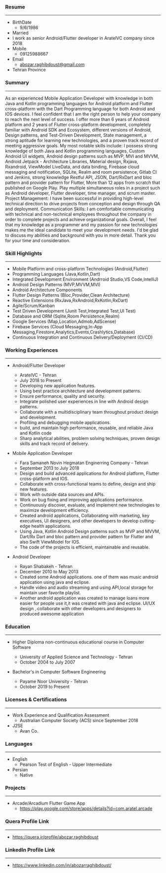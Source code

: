 ### Resume

---

+ BirthDate
  - 9/6/1986
+ Married
+ I work as senior Android/Flutter developer in AratelVC company since 2018
+ Mobile
  - 09125988667
+ Email
  - abozar.raghibdoust@gmail.com
+ Tehran Province  

### Summary

---

As an experienced Mobile Application Developer with knowledge in both Java and Kotlin programming languages for Android platform and Flutter cross-platform with the Dart Programming language for both Android and IOS devices. I feel confident that I am the right person to help your company to reach the next level of success.
I offer more than 6 years of Android platform and 2 years of Flutter cross-platform development, completely familiar with Android SDK and Ecosystem, different versions of Android, Design patterns, and Test-Driven Development, State management, a strong aptitude for learning new technologies, and a proven track record of meeting aggressive goals. My most notable skills include:
I possess strong knowledge of both Java and Kotlin programming languages, Custom Android UI widgets, Android design patterns such as MVP, MVI and MVVM, Android Jetpack - Architecture Libraries, Material design, Rxjava, Rxandroid, ViewModel LiveData, and data binding, Firebase cloud messaging and notification, SQLite, Realm and room persistence, Gitlab CI and Jenkins, strong knowledge Restful API, JSON, Dart/RxDart and bloc pattern and provider pattern for Flutter, More than 12 apps from scratch that published on Google Play.
Play multiple simultaneous roles in a project such as Android developer, Flutter developer, time manager, and scrum master.
Project Management: I have been successful in providing high-level technical direction to drive projects from conception and design through QA and deployment.
Communication Skills: I am comfortable communicating with technical and non-technical employees throughout the company in order to complete projects and achieve organizational goals.
Overall, I feel that my knowledge as a programmer and my passion for new technologies makes me the ideal candidate to meet your development needs. I'd be glad to discuss my abilities and background with you in more detail. Thank you for your time and consideration. 

### Skill Highlights

---

+ Mobile Platform and cross-platform Technologies (Android,Flutter)
+ Programming Languages (Java,Kotlin,Dart)
+ Integrated Development Environment (Andrroid Studio,VS Code,IntelliJ)
+ Android Design Patterns (MVP,MVVM,MVI)
+ Android Architecture Components 
+ Flutter Design Patterns (Bloc,Provider,Clean Architecture)
+ Reactive Extensions (RxJava,RxAndroid,RxKotlin,RxDart)
+ Agile/Scrum/Kanban
+ Test Driven Development (Junit Test,Integrated Test,UI Test)
+ Database and ORM (Sqlite,Room Persistence,Realm)
+ Google Services (Map,Location,Admob,AdScense)
+ Firebase Services (Cloud Messaging,In-App Messaging,Firestore,Analytics,Events,Crashlytics,Database)
+ Continuous Integration and Continuous Delivery/Deployment (CI/CD)

### Working Experiences

---

+ Android/Flutter Developer 
  - AratelVC - Tehran
  - July 2018 to Present
  - Developing new application features.
  - Using best practice architecture and development patterns.
  - Ensure performance, quality and security.
  - Integrate polished user experiences in line with Android design patterns.
  - Collaborate with a multidisciplinary team throughout product design and development.
  - Profiling and debugging mobile applications.
  - build, and maintain high performance, reusable, and reliable Java and Kotlin code
  - Sharp analytical abilities, problem solving techniques, proven design skills and track record of delivery.
  
+ Mobile Application Developer
  - Fara Samaneh Novin Hegmatan Enginerring Company - Tehran
  - September 2013 to July 2018
  - Design and build advanced applications for Android platform, Flutter cross-platform and IOS. 
  - Collaborate with cross-functional teams to define, design and ship new features.
  - Work with outside data sources and APIs. 
  - Work on bug fixing and improving applications performance.
  - Continuously discover, evaluate, and implement new technologies to maximize development efficiency.
  - Created android applications, Collaborating with marketing, key executives, UI designers, and other developers to develop cutting-edge health applications. 
  - Using Java, Kotlin Android Design patterns such as MVP and MVVM, Dart/Rx Dart and bloc pattern and provider pattern for Flutter and also Swift ViewModel for IOS.
  - The code of the projects is efficient, maintainable and reusable.
  
+ Android Developer
  - Rayan Shabakeh - Tehran
  - December 2010 to May 2013
  - Created some Android applications. one of them was music android application using java and eclipse.
  - Handle video and audio streaming and using API,local storage for maintain user favorite playlist.
  - Another android application was created to manage loans more easier for people use it,it was created with java and eclipse. UI/UX design , collaborate with other developers     and designers to produced awesome application
  
### Education

---

+ Higher Diploma non-continuous educational course in Computer Software
  - University of Applied Science and Technology - Tehran
  - October 2004 to July 2007
  
+ Bachelor's in Computer Software Engineering
  - Payame Noor University - Tehran
  - October 2019 to Present
  
### Licenses & Certifications

--- 

+ Work Experience and Qualification Assessment
  - Australian Computer Society (ACS) since September 2018
+ J2SE
  - Avan Co.
  
### Languages

---

+ English 
  - Pearson Test of English - Upper Intermediate
+ Persian
  - Native

### Projects

---

+ Arcade/Arcadium Flutter Game App
  - https://play.google.com/store/apps/details?id=com.aratel.arcade
  
### Quera Profile Link

---

+ https://quera.ir/profile/abozar.raghibdoust

### LinkedIn Profile Link 

---

+ https://www.linkedin.com/in/abozarraghibdoust/


